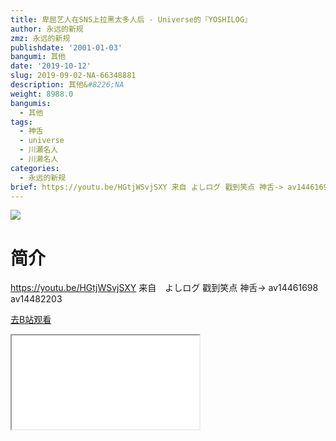 ```yaml
---
title: 卑屈艺人在SNS上拉黑太多人后 - Universe的『YOSHILOG』
author: 永远的新规
zmz: 永远的新规
publishdate: '2001-01-03'
bangumi: 其他
date: '2019-10-12'
slug: 2019-09-02-NA-66348881
description: 其他&#8226;NA
weight: 8988.0
bangumis:
  - 其他
tags:
  - 神舌
  - universe
  - 川瀬名人
  - 川濑名人
categories:
  - 永远的新规
brief: https://youtu.be/HGtjWSvjSXY 来自 よしログ 戳到笑点 神舌-> av14461698 av14482203
---
```

![](https://raw.githubusercontent.com/tcgriffith/owaraisite/master/static/tmpimg/4698ccc59833bf5b41443bd3fbf5df2a8a54a823.jpg.480.jpg)
# 简介  
https://youtu.be/HGtjWSvjSXY
来自　よしログ
戳到笑点
神舌-> av14461698 av14482203  

[去B站观看](https://www.bilibili.com/video/av66348881/)
<div class ="resp-container"><iframe class="testiframe" src="//player.bilibili.com/player.html?aid=66348881"", scrolling="no", allowfullscreen="true" > </iframe></div> 
